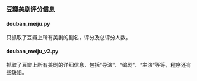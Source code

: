 ### 豆瓣美剧评分信息

#### douban_meiju.py
只抓取了豆瓣上所有美剧的剧名，评分及总评分人数。

#### douban_meiju_v2.py
抓取了豆瓣上所有美剧的详细信息，包括“导演”、“编剧”、“主演”等等，程序还有些缺陷。
